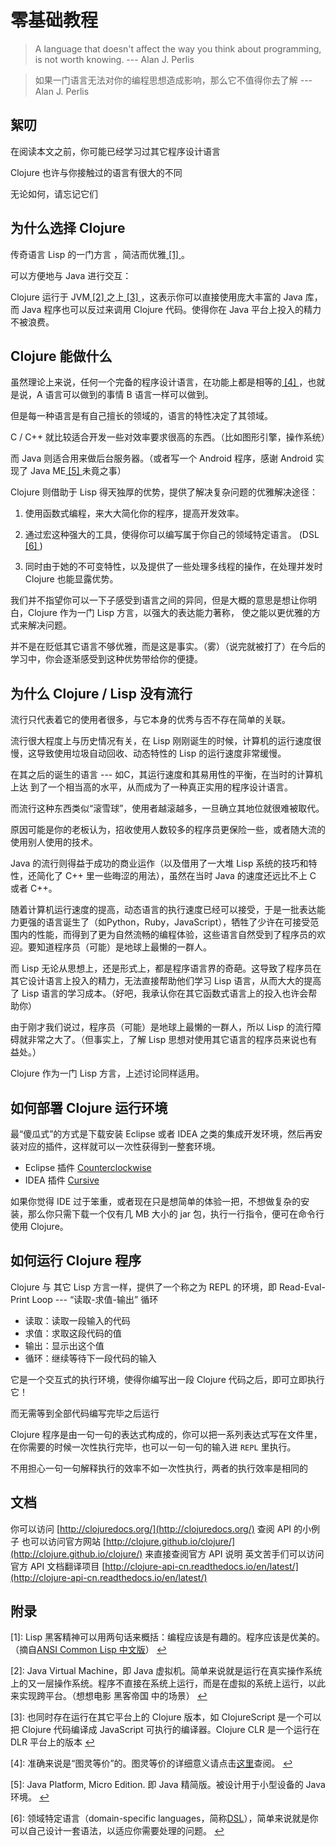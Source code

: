 # 零基础教程

> A language that doesn't affect the way you think about programming, is not worth knowing. --- Alan J. Perlis

> 如果一门语言无法对你的编程思想造成影响，那么它不值得你去了解 --- Alan J. Perlis

## 絮叨

在阅读本文之前，你可能已经学习过其它程序设计语言

Clojure 也许与你接触过的语言有很大的不同

无论如何，请忘记它们

## 为什么选择 Clojure

传奇语言 Lisp 的一门方言 ，简洁而优雅<span id="fn_link_lisp">[ [1] ](#lisp)</span>。

可以方便地与 Java 进行交互：

Clojure 运行于 JVM<span id="fn_link_jvm">[ [2] ](#jvm)</span> 之上<span id="fn_link_an">[ [3] ](#an)</span>，这表示你可以直接使用庞大丰富的 Java 库，而 Java 程序也可以反过来调用 Clojure 代码。使得你在 Java 平台上投入的精力不被浪费。

## Clojure 能做什么

虽然理论上来说，任何一个完备的程序设计语言，在功能上都是相等的<span id="fn_link_turing-equivalent">[ [4] ](#turing-equivalent)</span>，也就是说，A 语言可以做到的事情 B 语言一样可以做到。

但是每一种语言是有自己擅长的领域的，语言的特性决定了其领域。

C / C++ 就比较适合开发一些对效率要求很高的东西。（比如图形引擎，操作系统）

而 Java 则适合用来做后台服务器。（或者写一个 Android 程序，感谢 Android 实现了 Java ME<span id="fn_link_j2me">[ [5] ](#j2me)</span>未竟之事）

Clojure 则借助于 Lisp 得天独厚的优势，提供了解决复杂问题的优雅解决途径：

1. 使用函数式编程，来大大简化你的程序，提高开发效率。

1. 通过宏这种强大的工具，使得你可以编写属于你自己的领域特定语言。 (DSL <span id="fn_link_dsl">[ [6] ](#dsl)</span>)

1. 同时由于她的不可变特性，以及提供了一些处理多线程的操作，在处理并发时 Clojure 也能显露优势。

我们并不指望你可以一下子感受到语言之间的异同，但是大概的意思是想让你明白，Clojure 作为一门 Lisp 方言，以强大的表达能力著称， 使之能以更优雅的方式来解决问题。

并不是在贬低其它语言不够优雅，而是这是事实。（雾）（说完就被打了）在今后的学习中，你会逐渐感受到这种优势带给你的便捷。


## 为什么 Clojure / Lisp 没有流行

流行只代表着它的使用者很多，与它本身的优秀与否不存在简单的关联。

流行很大程度上与历史情况有关，在 Lisp 刚刚诞生的时候，计算机的运行速度很慢，这导致使用垃圾自动回收、动态特性的 Lisp 的运行速度非常缓慢。

在其之后的诞生的语言 --- 如C，其运行速度和其易用性的平衡，在当时的计算机上达 到了一个相当高的水平，从而成为了一种真正实用的程序设计语言。

而流行这种东西类似“滚雪球”，使用者越滚越多，一旦确立其地位就很难被取代。

原因可能是你的老板认为，招收使用人数较多的程序员更保险一些，或者随大流的使用别人使用的技术。

Java 的流行则得益于成功的商业运作（以及借用了一大堆 Lisp 系统的技巧和特性，还简化了 C++ 里一些晦涩的用法），虽然在当时 Java 的速度还远比不上 C 或者 C++。

随着计算机运行速度的提高，动态语言的执行速度已经可以接受，于是一批表达能力更强的语言诞生了（如Python，Ruby，JavaScript），牺牲了少许在可接受范围内的性能，而得到了更为自然流畅的编程体验，这些语言自然受到了程序员的欢迎。要知道程序员（可能）是地球上最懒的一群人。

而 Lisp 无论从思想上，还是形式上，都是程序语言界的奇葩。这导致了程序员在其它设计语言上投入的精力，无法直接帮助他们学习 Lisp 语言，从而大大的提高了 Lisp 语言的学习成本。（好吧，我承认你在其它函数式语言上的投入也许会帮助你）

由于刚才我们说过，程序员（可能）是地球上最懒的一群人，所以 Lisp 的流行障碍就非常之大了。（但事实上，了解 Lisp 思想对使用其它语言的程序员来说也有益处。）

Clojure 作为一门 Lisp 方言，上述讨论同样适用。


## 如何部署 Clojure 运行环境

最“傻瓜式”的方式是下载安装 Eclipse 或者 IDEA 之类的集成开发环境，然后再安装对应的插件，这样就可以一次性获得到一整套环境。

* Eclipse 插件 [Counterclockwise](https://marketplace.eclipse.org/content/counterclockwise)
* IDEA 插件 [Cursive](https://cursive-ide.com/)

如果你觉得 IDE 过于笨重，或者现在只是想简单的体验一把，不想做复杂的安装，那么你只需下载一个仅有几 MB 大小的 jar 包，执行一行指令，便可在命令行使用 Clojure。


## 如何运行 Clojure 程序

Clojure 与 其它 Lisp 方言一样，提供了一个称之为 REPL 的环境，即 Read-Eval-Print Loop --- “读取-求值-输出” 循环

* 读取：读取一段输入的代码
* 求值：求取这段代码的值
* 输出：显示出这个值
* 循环：继续等待下一段代码的输入

它是一个交互式的执行环境，使得你编写出一段 Clojure 代码之后，即可立即执行它！

而无需等到全部代码编写完毕之后运行

Clojure 程序是由一句一句的表达式构成的，你可以把一系列表达式写在文件里，在你需要的时候一次性执行完毕，也可以一句一句的输入进 `REPL` 里执行。

不用担心一句一句解释执行的效率不如一次性执行，两者的执行效率是相同的

## 文档

你可以访问 [http://clojuredocs.org/](http://clojuredocs.org/) 查阅 API 的小例子
也可以访问官方网站 [http://clojure.github.io/clojure/](http://clojure.github.io/clojure/) 来直接查阅官方 API 说明
英文苦手们可以访问官方 API 文档翻译项目
[http://clojure-api-cn.readthedocs.io/en/latest/](http://clojure-api-cn.readthedocs.io/en/latest/)


## 附录

<span id="lisp">[1]</span>: Lisp 黑客精神可以用两句话来概括：编程应该是有趣的。程序应该是优美的。（摘自[ANSI Common Lisp 中文版](http://acl.readthedocs.io/en/latest/zhCN/preface-cn.html#id2)） [↩](#fn_link_lisp)

<span id="jvm">[2]</span>: Java Virtual Machine，即 Java 虚拟机。简单来说就是运行在真实操作系统上的又一层操作系统。程序不直接在系统上运行，而是在虚拟的系统上运行，以此来实现跨平台。（想想电影 黑客帝国 中的场景） [↩](#fn_link_jvm)

<span id="an">[3]</span>: 也同时存在运行在其它平台上的 Clojure 版本，如 ClojureScript 是一个可以把 Clojure 代码编译成 JavaScript 可执行的编译器。Clojure CLR 是一个运行在 DLR 平台上的版本 [↩](#fn_link_an)

<span id="turing-equivalent">[4]</span>: 准确来说是“图灵等价”的。图灵等价的详细意义请点击[这里](http://www.cnblogs.com/lexus/archive/2012/08/21/2648810.html)查阅。 [↩](#fn_link_turing-equivalent)

<span id="j2me">[5]</span>: Java Platform, Micro Edition. 即 Java 精简版。被设计用于小型设备的 Java 环境。 [↩](#fn_link_j2me)

<span id="dsl">[6]</span>: 领域特定语言（domain-specific languages，简称[DSL](http://www.baike.com/wiki/%E9%A2%86%E5%9F%9F%E7%89%B9%E5%AE%9A%E8%AF%AD%E8%A8%80)），简单来说就是你可以自己设计一套语法，以适应你需要处理的问题。 [↩](#fn_link_dsl)

